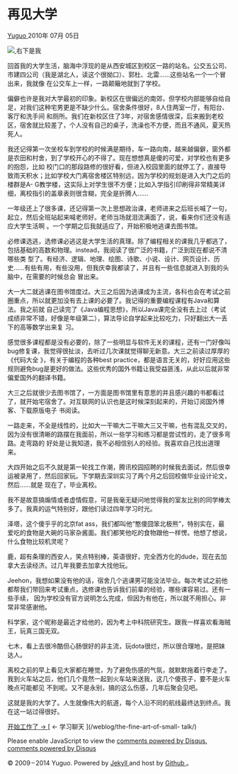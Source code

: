 #  再见大学

[ Yuguo ](http://yuguo.us) 2010年 07月 05日

[ ![](http://yuguo.us/files/2010/07/IMG_3389.jpg)
](http://yuguo.us/files/2010/07/IMG_3389.jpg) 右下是我

回首我的大学生活，脑海中浮现的是从西安城区到校区一路的站名。公交五公司、市建四公司（我是湖北人，读这个很拗口）、郭杜、北雷……这些站名一个一个冒出来，我就像
在公交车上一样，一路颠簸地就到了学校。

偏僻也许是我对大学最初的印象。新校区在很偏远的南郊，但学校内部能够自给自足，对我们这种宅男更是不缺少什么。宿舍条件很好，8人住两室一厅，有阳台、客厅和洗手间
和厕所。我们在新校区住了3年，对宿舍感情很深，后来搬到老校区，宿舍就比较差了，个人没有自己的桌子，洗澡也不方便，而且不通风，夏天热死人。

我还记得第一次坐校车到学校的时候满是期待，车一路向南，越来越偏僻，窗外都是农田和村舍，到了学校开心的不得了。现在想想真是傻的可爱，对学校也有更多的抱怨，比如
校门口的那段路修的很好看，但进入校园里面的就停工了，直接导致雨天积水；比如学校大门离宿舍楼区特别远，因为学校的规划是进入大门之后的楼群是A-
G教学楼，这实际上对学生很不方便；比如入学指引印刷得非常精美详细，离校指引的盖章表则很含糊，完全是折腾人……

一年级还上了很多课，还记得第一次上思想政治课，老师进来之后班长喊了一句，起立，然后全班站起来喊老师好。老师当场就泪流满面了，说，看来你们还没有适应大学生活啊
。一个学期之后我就适应了，开始积极地逃课去图书馆。

必修课选逃，选修课必逃这是大学生活的真理。除了编程相关的课我几乎都逃了，包括基础的高数和物理。instead，我阅读了很广泛的书籍，广泛到现在都说不清哪些类
型了。有经济、逻辑、地理、绘图、诗歌、小说、设计、网页设计、历史……有些有用，有些没用，但我庆幸我都读了，并且有一些信息就进入到我的头脑中，在需要的时候总会
冒出来。

大一大二就逃课在图书馆度过。大三之后因为逃课成为主流，各科也会在考试之前圈重点，所以就更加没有去上课的必要了。我记得的重要编程课程有Java和算法。我之前就
自己读完了《Java编程思想》，所以Java课完全没有去上过（考试成绩非常不错，好像是年级第二），算法导论自学起来比较吃力，只好翻出大一丢下的高等数学出来复
习。

感觉很多课程都是没有必要的，除了一些明显与软件无关的课程，还有一门好像叫bug修复课，我觉得很扯淡，去听过几次课就觉得聊无新意。大三之前读过厚厚的《代码大全
》，有关于编程的各种best
practice，都是语言无关的，好好应用这些规则避免bug是更好的做法。这些优秀的国外书籍让我受益匪浅，从此以后就非常偏爱国外的翻译书籍。

大三之后就很少去图书馆了，一方面是图书馆里有意思的并且感兴趣的书都看过了，就开始宅宿舍了。对互联网的认识也是这时候深刻起来的，开始订阅国外博客、下载原版电子
书阅读。

一路走来，不全是线性的，比如大一干嘛大二干嘛大三又干嘛，也有混乱交叉的，因为没有很清晰的路摆在我面前，所以一些学习和练习都是尝试性的，走了很多弯路。走弯路的
好处是让我知道，我不必相信别人的经验。我喜欢自己找出道理来。

大四开始之后不久就是第一轮找工作潮，腾讯校园招聘的时候我去面试，然后很幸运被录用了，然后回家玩。下学期去深圳实习了两个月之后回校做毕业设计论文，然后……就是
现在了，毕业离校。

我不是故意搞煽情或者虚情假意，可是我毫无疑问地觉得我的室友比别的同学棒太多了。我真的运气特别好，跟他们读过四年学习时光。

泽塔，这个傻乎乎的北京fat
ass，我们都叫他“憨傻囧笨北极熊”，特别实在，最爱吃的食物是大碗的马家杂酱面。我们都笑他吃的食物跟他一样愣。他想了想说，什么食物比较机灵呢？

鹿，超有条理的西安人，笑点特别棒，英语很好，完全西方化的dude，现在去加拿大去读经济。过几年我要去加拿大找他玩。

Jeehon，我想如果没有他的话，宿舍几个逃课男可能没法毕业。每次考试之前他都帮我们带回来考试重点，选修课也告诉我们前辈的经验，哪些课容易过。还有一些手续，
因为学校没有官方说明怎么完成，但因为有他在，所以就不用担心。非常非常感谢他。

科学家，这个昵称是最近才给他的，因为考上中科院研究生。跟我一样喜欢看海贼王，玩真三国无双。

七木，看上去很冷酷但心肠很好的非主流，玩dota很烂，所以很合理地，是把妹达人。

离校之前的早上看见大家都在睡觉，为了避免伤感的气氛，就默默拖着行李走了。我到火车站之后，他们几个竟然一起到火车站来送我，这几个傻孩子，要不是火车晚点可能都见
不到呢。又不是永别，搞的这么伤感，几年后聚会见吧。

这就是我的大学了。人生就像伟大的航道，每个人沿不同的航线最终达到终点。我在这一站过得很好。

[ 开始工作了 → ](/weblog/start-work/) [ ← 学习聊天 ](/weblog/the-fine-art-of-small-
talk/)

Please enable JavaScript to view the [ comments powered by Disqus.
](http://disqus.com/?ref_noscript) [ comments powered by  Disqus
](http://disqus.com)

© 2009 – 2014 Yuguo. Powered by [ Jekyll ](https://github.com/mojombo/jekyll)
and host by [ Github ](https://github.com/yuguo) 。

